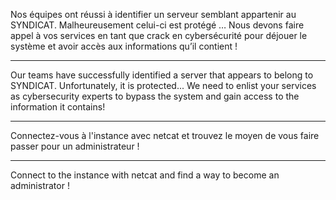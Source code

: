 Nos équipes ont réussi à identifier un serveur semblant appartenir au SYNDICAT. Malheureusement celui-ci est protégé … Nous devons faire appel à vos services en tant que crack en cybersécurité pour déjouer le système et avoir accès aux informations qu’il contient !

--------------------------------

Our teams have successfully identified a server that appears to belong to SYNDICAT. Unfortunately, it is protected... We need to enlist your services as cybersecurity experts to bypass the system and gain access to the information it contains!

--------------------------------

Connectez-vous à l'instance avec netcat et trouvez le moyen de vous faire passer pour un administrateur !

--------------------------------

Connect to the instance with netcat and find a way to become an administrator !

